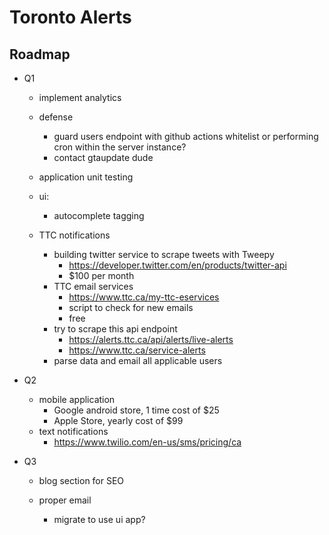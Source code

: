 # Toronto Alerts

## Roadmap

- Q1

  - implement analytics
  - defense

    - guard users endpoint with github actions whitelist or performing cron within the server instance?
    - contact gtaupdate dude

  - application unit testing
  - ui:
    - autocomplete tagging
  - TTC notifications

    - building twitter service to scrape tweets with Tweepy
      - https://developer.twitter.com/en/products/twitter-api
      - $100 per month
    - TTC email services
      - https://www.ttc.ca/my-ttc-eservices
      - script to check for new emails
      - free
    - try to scrape this api endpoint
      - https://alerts.ttc.ca/api/alerts/live-alerts
      - https://www.ttc.ca/service-alerts
    - parse data and email all applicable users

- Q2
  - mobile application
    - Google android store, 1 time cost of $25
    - Apple Store, yearly cost of $99
  - text notifications
    - https://www.twilio.com/en-us/sms/pricing/ca
- Q3

  - blog section for SEO
  - proper email

    - migrate to use ui app?
